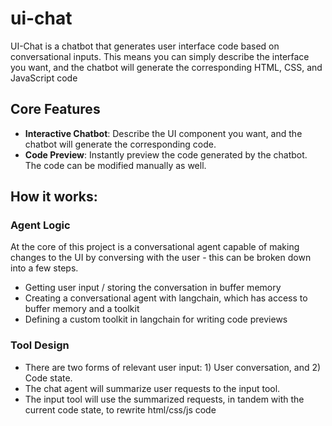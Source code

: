 # ui-chat


UI-Chat is a chatbot that generates user interface code based on conversational inputs. This means you can simply describe the interface you want, and the chatbot will generate the corresponding HTML, CSS, and JavaScript code

## Core Features

- **Interactive Chatbot**: Describe the UI component you want, and the chatbot will generate the corresponding code.
- **Code Preview**: Instantly preview the code generated by the chatbot. The code can be modified manually as well.


## How it works:

### Agent Logic

At the core of this project is a conversational agent capable of making changes
to the UI by conversing with the user - this can be broken down into a few steps.

- Getting user input / storing the conversation in buffer memory
- Creating a conversational agent with langchain, which has access to buffer memory and a toolkit
- Defining a custom toolkit in langchain for writing code previews

### Tool Design

- There are two forms of relevant user input: 1) User conversation, and 2) Code state.
- The chat agent will summarize user requests to the input tool. 
- The input tool will use the summarized requests, in tandem with the current code state, to rewrite html/css/js code

